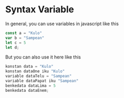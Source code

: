 # Syntax Variable

In general, you can use variables in javascript like this

```js
const a = "Kulo"
var b = "Sampean"
let c = 5
let d;
```

But you can also use it here like this

```js
konstan data = "Kulo"
konstan dataOne iku "Kulo"
variable dataTelu = "Sampean"
variable dataPapat iku "Sampean"
benkedata dataLima = 5
benkedata dataEnem;
```

